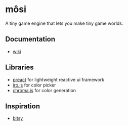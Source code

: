 # môsi

A tiny game engine that lets you make tiny game worlds.

## Documentation
- [wiki](https://github.com/zenzoa/mosi/wiki)

## Libraries
- [preact](https://preactjs.com) for lightweight reactive ui framework
- [iro.js](https://github.com/jaames/iro.js) for color picker
- [chroma.js](https://github.com/gka/chroma.js/) for color generation

## Inspiration
- [bitsy](http://ledoux.io/bitsy/editor.html)
